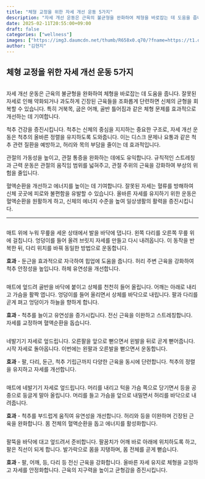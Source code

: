 ```yaml
---
title: "체형 교정을 위한 자세 개선 운동 5가지"
description: "자세 개선 운동은 근육의 불균형을 완화하여 체형을 바로잡는 데 도움을 줍니다. 잘못된 자세로 인해 약화되거나 과도하게 긴장된 근육들을 조화롭게 단련하면 신체의 균형을 회복할 수 있습니다. 특히 거북목, 굽은 어깨, 골반 틀어짐과 같은 체형 문제를 효과적으로 개선하는 데"
date: 2025-02-11T20:55:00+09:00
draft: false
categories: ["wellness"]
images: ["https://img3.daumcdn.net/thumb/R658x0.q70/?fname=https://t1.daumcdn.net/news/202502/12/tenbody/20250212173017899iyeu.jpg", "https://t1.daumcdn.net/news/202502/12/tenbody/20250212173018165gawu.gif", "https://t1.daumcdn.net/news/202502/12/tenbody/20250212173018511iitv.gif", "https://t1.daumcdn.net/news/202502/12/tenbody/20250212173018977lteq.gif", "https://t1.daumcdn.net/news/202502/12/tenbody/20250212173019306ftvn.gif"]
author: "김현지"
---
```


<h2 >체형 교정을 위한 자세 개선 운동 5가지</h2> <figure ><img src="https://img3.daumcdn.net/thumb/R658x0.q70/?fname=https://t1.daumcdn.net/news/202502/12/tenbody/20250212173017899iyeu.jpg" alt=""/></figure> <p>자세 개선 운동은 근육의 불균형을 완화하여 체형을 바로잡는 데 도움을 줍니다. 잘못된 자세로 인해 약화되거나 과도하게 긴장된 근육들을 조화롭게 단련하면 신체의 균형을 회복할 수 있습니다. 특히 거북목, 굽은 어깨, 골반 틀어짐과 같은 체형 문제를 효과적으로 개선하는 데 기여합니다.</p> <p>척추 건강을 증진시킵니다. 척추는 신체의 중심을 지지하는 중요한 구조로, 자세 개선 운동은 척추의 올바른 정렬을 유지하도록 도와줍니다. 이는 디스크 문제나 요통과 같은 척추 관련 질환을 예방하고, 허리와 목의 부담을 줄이는 데 효과적입니다.</p> <p>관절의 가동성을 높이고, 관절 통증을 완화하는 데에도 유익합니다. 규칙적인 스트레칭과 근력 운동은 관절의 움직임 범위를 넓혀주고, 관절 주위의 근육을 강화하여 부상의 위험을 줄입니다.</p> <p>혈액순환을 개선하고 에너지를 높이는 데 기여합니다. 잘못된 자세는 혈류를 방해하여 신체 곳곳에 피로와 불편함을 유발할 수 있습니다. 올바른 자세를 유지하기 위한 운동은 혈액순환을 원활하게 하고, 신체의 에너지 수준을 높여 일상생활의 활력을 증진시킵니다.</p> <hr /> <figure ><img src="https://t1.daumcdn.net/news/202502/12/tenbody/20250212173018165gawu.gif" alt=""/></figure> <p>매트 위에 누워 무릎을 세운 상태에서 발을 바닥에 댑니다. 왼쪽 다리를 오른쪽 무릎 위에 걸칩니다. 엉덩이를 들어 올려 브릿지 자세를 만들고 다시 내려옵니다. 이 동작을 반복한 뒤, 다리 위치를 바꿔 동일한 방법으로 운동합니다.</p> <p><strong>효과</strong> - 둔근을 효과적으로 자극하여 힙업에 도움을 줍니다. 허리 주변 근육을 강화하여 척추 안정성을 높입니다. 하체 유연성을 개선합니다.</p> <figure ><img src="https://t1.daumcdn.net/news/202502/12/tenbody/20250212173018511iitv.gif" alt=""/></figure> <p>매트에 엎드려 골반을 바닥에 붙이고 상체를 천천히 들어 올립니다. 어깨는 아래로 내리고 가슴을 활짝 엽니다. 엉덩이를 들어 올리면서 상체를 바닥으로 내립니다. 팔과 다리를 곧게 펴고 엉덩이가 하늘을 향하게 합니다.</p> <p><strong>효과</strong> - 척추를 늘이고 유연성을 증가시킵니다. 전신 근육을 이완하고 스트레칭합니다. 자세를 교정하며 혈액순환을 돕습니다.</p> <figure ><img src="https://t1.daumcdn.net/news/202502/12/tenbody/20250212173018977lteq.gif" alt=""/></figure> <p>네발기기 자세로 엎드립니다. 오른팔을 앞으로 뻗으면서 왼발을 뒤로 곧게 뻗어줍니다. 시작 자세로 돌아옵니다. 이번에는 왼팔과 오른발을 뻗으면서 운동합니다.</p> <p><strong>효과</strong> - 팔, 다리, 둔근, 척추 기립근까지 다양한 근육을 동시에 단련합니다. 척추의 정렬을 유지하고 자세를 개선합니다.</p> <figure ><img src="https://t1.daumcdn.net/news/202502/12/tenbody/20250212173019306ftvn.gif" alt=""/></figure> <p>매트에 네발기기 자세로 엎드립니다. 머리를 내리고 턱을 가슴 쪽으로 당기면서 등을 공중으로 둥글게 말아 올립니다. 머리를 들고 가슴을 앞으로 내밀면서 허리를 바닥으로 내려줍니다.</p> <p><strong>효과</strong> - 척추를 부드럽게 움직여 유연성을 개선합니다. 허리와 등을 이완하며 긴장된 근육을 완화합니다. 몸 전체의 혈액순환을 돕고 에너지를 활성화합니다.</p> <figure ><img src="https://t1.daumcdn.net/news/202502/12/tenbody/20250212173019605qxnq.gif" alt=""/></figure> <p>팔뚝을 바닥에 대고 엎드려서 준비합니다. 팔꿈치가 어깨 바로 아래에 위치하도록 하고, 팔은 직선이 되게 합니다. 발가락으로 몸을 지탱하며, 몸 전체를 곧게 뻗습니다.</p> <p><strong>효과</strong> - 팔, 어깨, 등, 다리 등 전신 근육을 강화합니다. 올바른 자세 유지로 체형을 교정하고 자세를 안정화합니다. 근육의 지구력을 높이고 균형감을 증진시킵니다.</p>